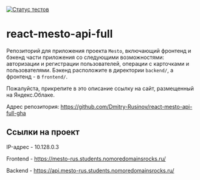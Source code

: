 [![Статус тестов](../../actions/workflows/tests.yml/badge.svg)](../../actions/workflows/tests.yml)

# react-mesto-api-full
Репозиторий для приложения проекта `Mesto`, включающий фронтенд и бэкенд части приложения со следующими возможностями: авторизации и регистрации пользователей, операции с карточками и пользователями. Бэкенд расположите в директории `backend/`, а фронтенд - в `frontend/`. 
  
Пожалуйста, прикрепите в это описание ссылку на сайт, размещенный на Яндекс.Облаке.

Адрес репозитория: https://github.com/Dmitry-Rusinov/react-mesto-api-full-gha

## Ссылки на проект

IP-адрес - 10.128.0.3

Frontend - https://mesto-rus.students.nomoredomainsrocks.ru/

Backend - https://api.mesto-rus.students.nomoredomainsrocks.ru/
